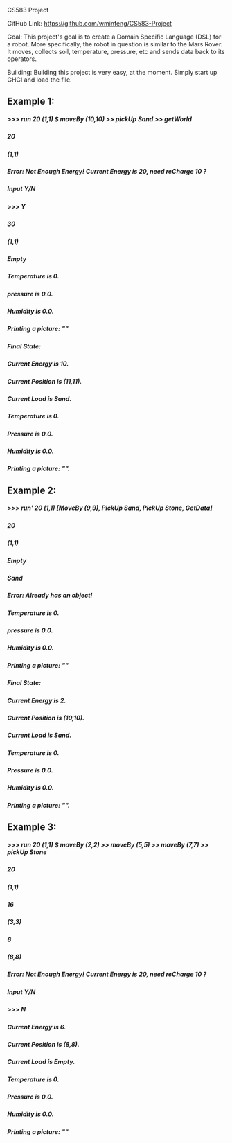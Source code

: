 CS583 Project

GitHub Link: https://github.com/wminfeng/CS583-Project

Goal: This project's goal is to create a Domain Specific Language (DSL) for a robot. More specifically, the robot in question is similar to the Mars Rover. It moves, collects soil, temperature, pressure, etc and sends data back to its operators.

Building: Building this project is very easy, at the moment. Simply start up GHCI and load the file.


## Example 1:
##### >>> run 20 (1,1) $ moveBy (10,10) >> pickUp Sand >> getWorld
##### 20
##### (1,1) 
##### Error: Not Enough Energy! Current Energy is 20, need reCharge 10 ?
##### Input Y/N
##### >>> Y
##### 30
##### (1,1)
##### Empty
##### Temperature is 0.
##### pressure is 0.0.
##### Humidity is 0.0.
##### Printing a picture: ""
#####
##### Final State:
##### Current Energy is 10.
##### Current Position is (11,11).
##### Current Load is Sand.
##### Temperature is 0.
##### Pressure is 0.0.
##### Humidity is 0.0.
##### Printing a picture: "".

## Example 2:
##### >>> run' 20 (1,1) [MoveBy (9,9), PickUp Sand, PickUp Stone, GetData]
##### 20
##### (1,1)
##### Empty
##### Sand
##### Error: Already has an object!
##### Temperature is 0.
##### pressure is 0.0.
##### Humidity is 0.0.
##### Printing a picture: ""
#####
##### Final State:
##### Current Energy is 2.
##### Current Position is (10,10).
##### Current Load is Sand.
##### Temperature is 0.
##### Pressure is 0.0.
##### Humidity is 0.0.
##### Printing a picture: "".

## Example 3:
##### >>> run 20 (1,1) $ moveBy (2,2) >> moveBy (5,5) >> moveBy (7,7) >> pickUp Stone
##### 20
##### (1,1)
##### 16
##### (3,3)
##### 6
##### (8,8)
##### Error: Not Enough Energy! Current Energy is 20, need reCharge 10 ?
##### Input Y/N
##### >>> N
##### 
##### Current Energy is 6.
##### Current Position is (8,8).
##### Current Load is Empty.
##### Temperature is 0.
##### Pressure is 0.0.
##### Humidity is 0.0.
##### Printing a picture: ""